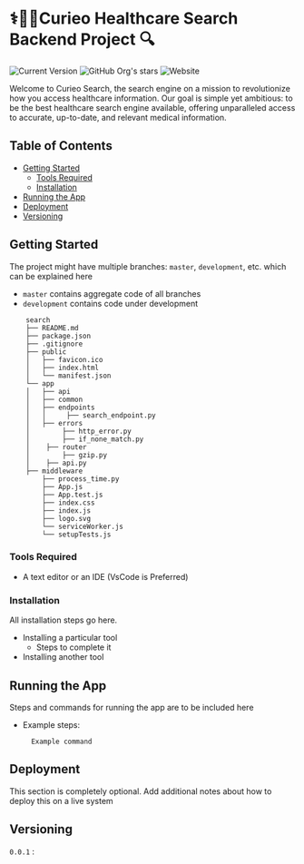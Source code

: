 # ⚕️🧬🔬Curieo Healthcare Search Backend Project 🔍

![Current Version](https://img.shields.io/badge/version-v0.1-blue)
![GitHub Org's stars](https://img.shields.io/github/stars/curieo-org)
![Website](https://img.shields.io/website?url=http%3A%2F%2Fcurieo.org%2F)

Welcome to Curieo Search, the search engine on a mission to revolutionize how you access healthcare information. Our goal is simple yet ambitious: to be the best healthcare search engine available, offering unparalleled access to accurate, up-to-date, and relevant medical information.

## Table of Contents

-   [Getting Started](#getting-started)
    -   [Tools Required](#tools-required)
    -   [Installation](#installation)
-   [Running the App](#running-the-app)
-   [Deployment](#deployment)
-   [Versioning](#versioning)

## Getting Started

The project might have multiple branches: `master`, `development`, etc. which can be explained here

-   `master` contains aggregate code of all branches
-   `development` contains code under development

```
	search
	├── README.md
	├── package.json
	├── .gitignore
	├── public
	│   ├── favicon.ico
	│   ├── index.html
	│   └── manifest.json
	└── app
	│	├── api
    │   ├── common
    │   ├── endpoints
    │   │     ├── search_endpoint.py
    │   ├── errors
    │        ├── http_error.py
    │        ├── if_none_match.py
    │    ├── router
    │        ├── gzip.py
    │    ├── api.py
    ├── middleware
        ├── process_time.py
		├── App.js
		├── App.test.js
		├── index.css
		├── index.js
		├── logo.svg
		└── serviceWorker.js
		└── setupTests.js
```

### Tools Required

-   A text editor or an IDE (VsCode is Preferred)

### Installation

All installation steps go here.

-   Installing a particular tool
    -   Steps to complete it
-   Installing another tool

## Running the App

Steps and commands for running the app are to be included here

-   Example steps:
    ```
      Example command
    ```

## Deployment

This section is completely optional. Add additional notes about how to deploy this on a live system

## Versioning

`0.0.1` :
